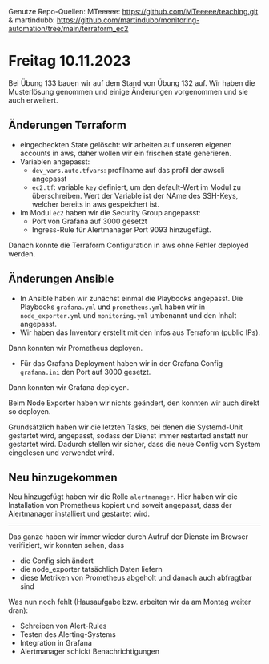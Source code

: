 Genutze Repo-Quellen: 
MTeeeee: https://github.com/MTeeeee/teaching.git 
& 
martindubb: https://github.com/martindubb/monitoring-automation/tree/main/terraform_ec2

# Freitag 10.11.2023

Bei Übung 133 bauen wir auf dem Stand von Übung 132 auf. Wir haben die Musterlösung genommen und einige Änderungen vorgenommen und sie auch erweitert.

## Änderungen Terraform

- eingecheckten State gelöscht: wir arbeiten auf unseren eigenen accounts in aws, daher wollen wir ein frischen state generieren.
- Variablen angepasst:
  - `dev_vars.auto.tfvars`: profilname auf das profil der awscli angepasst
  - `ec2.tf`: variable `key` definiert, um den default-Wert im Modul zu überschreiben. Wert der Variable ist der NAme des SSH-Keys, welcher bereits in aws gespeichert ist. 
- Im Modul `ec2` haben wir die Security Group angepasst:
  - Port von Grafana auf 3000 gesetzt
  - Ingress-Rule für Alertmanager Port 9093 hinzugefügt. 

Danach konnte die Terraform Configuration in aws ohne Fehler deployed werden.

## Änderungen Ansible

- In Ansible haben wir zunächst einmal die Playbooks angepasst. Die Playbooks `grafana.yml` und `prometheus.yml` haben wir in `node_exporter.yml` und `monitoring.yml` umbenannt und den Inhalt angepasst.
- Wir haben das Inventory erstellt mit den Infos aus Terraform (public IPs).

Dann konnten wir Prometheus deployen.

- Für das Grafana Deployment haben wir in der Grafana Config `grafana.ini` den Port auf 3000 gesetzt.

Dann konnten wir Grafana deployen.

Beim Node Exporter haben wir nichts geändert, den konnten wir auch direkt so deployen.

Grundsätzlich haben wir die letzten Tasks, bei denen die Systemd-Unit gestartet wird, angepasst, sodass der Dienst immer restarted anstatt nur gestartet wird. Dadurch stellen wir sicher, dass die neue Config vom System eingelesen und verwendet wird.

## Neu hinzugekommen

Neu hinzugefügt haben wir die Rolle `alertmanager`. Hier haben wir die Installation von Prometheus kopiert und soweit angepasst, dass der Alertmanager installiert und gestartet wird.

---

Das ganze haben wir immer wieder durch Aufruf der Dienste im Browser verifiziert, wir konnten sehen, dass

- die Config sich ändert
- die node_exporter tatsächlich Daten liefern
- diese Metriken von Prometheus abgeholt und danach auch abfragtbar sind

Was nun noch fehlt (Hausaufgabe bzw. arbeiten wir da am Montag weiter dran):

- Schreiben von Alert-Rules
- Testen des Alerting-Systems
- Integration in Grafana
- Alertmanager schickt Benachrichtigungen

